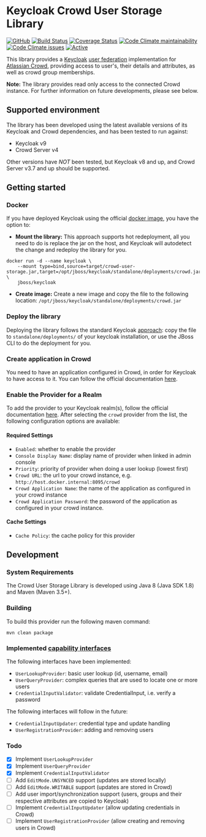 # Keycloak Crowd User Storage Library

[![GitHub](https://img.shields.io/github/license/hdensity/keycloak-crowd-user-federation)](https://github.com/hdensity/keycloak-crowd-user-federation/blob/master/LICENSE)
[![Build Status](https://travis-ci.com/hdensity/keycloak-crowd-user-federation.svg?branch=master)](https://travis-ci.com/hdensity/keycloak-crowd-user-federation)
[![Coverage Status](https://coveralls.io/repos/github/hdensity/keycloak-crowd-user-federation/badge.svg?branch=master)](https://coveralls.io/github/hdensity/keycloak-crowd-user-federation?branch=master)
[![Code Climate maintainability](https://img.shields.io/codeclimate/maintainability/hdensity/keycloak-crowd-user-federation)](https://codeclimate.com/github/hdensity/keycloak-crowd-user-federation)
[![Code Climate issues](https://img.shields.io/codeclimate/issues/hdensity/keycloak-crowd-user-federation)](https://codeclimate.com/github/hdensity/keycloak-crowd-user-federation/issues)
[![Active](http://img.shields.io/badge/Status-Active-green.svg)](https://github.com/hdensity/keycloak-crowd-user-federation)

This library provides a [Keycloak](https://github.com/keycloak/keycloak) [user federation](https://www.keycloak.org/docs/latest/server_development/#_user-storage-spi) implementation for [Atlassian Crowd](https://www.atlassian.com/software/crowd), providing access to user's, their details and attributes, as well as crowd group memberships.

**Note:** The library provides read only access to the connected Crowd instance. For further information on future developments, please see below.

## Supported environment

The library has been developed using the latest available versions of its Keycloak and Crowd dependencies, and has been tested to run against:

* Keycloak v9
* Crowd Server v4

Other versions have *NOT* been tested, but Keycloak v8 and up, and Crowd Server v3.7 and up should be supported.

## Getting started

### Docker

If you have deployed Keycloak using the official [docker image](https://hub.docker.com/r/jboss/keycloak/), you have the option to:

* **Mount the library:** This approach supports hot redeployment, all you need to do is replace the jar on the host, and Keycloak will autodetect the change and redeploy the library for you.

```
docker run -d --name keycloak \
    --mount type=bind,source=target/crowd-user-storage.jar,target=/opt/jboss/keycloak/standalone/deployments/crowd.jar \
    jboss/keycloak
```

* **Create image:** Create a new image and copy the file to the following location: `/opt/jboss/keycloak/standalone/deployments/crowd.jar`

### Deploy the library

Deploying the library follows the standard Keycloak [approach](https://www.keycloak.org/docs/latest/server_development/#packaging-and-deployment): copy the file to `standalone/deployments/` of your keycloak installation, or use the JBoss CLI to do the deployment for you.

### Create application in Crowd

You need to have an application configured in Crowd, in order for Keycloak to have access to it. You can follow the official documentation [here](https://confluence.atlassian.com/crowd/adding-an-application-18579591.html).

### Enable the Provider for a Realm

To add the provider to your Keycloak realm(s), follow the official documentation [here](https://www.keycloak.org/docs/latest/server_admin/#adding-a-provider). After selecting the `crowd` provider from the list, the following configuration options are available:

#### Required Settings

* `Enabled`: whether to enable the provider
* `Console Display Name`: display name of provider when linked in admin console
* `Priority`: priority of provider when doing a user lookup (lowest first)
* `Crowd URL`: the url to your crowd instance, e.g. `http://host.docker.internal:8095/crowd`
* `Crowd Application Name`: the name of the application as configured in your crowd instance
* `Crowd Application Password`: the password of the application as configured in your crowd instance.

#### Cache Settings

* `Cache Policy`: the cache policy for this provider

## Development

### System Requirements

The Crowd User Storage Library is developed using Java 8 (Java SDK 1.8) and Maven (Maven 3.5+).

### Building

To build this provider run the following maven command:

```
mvn clean package
```

### Implemented [capability interfaces](https://www.keycloak.org/docs/latest/server_development/#provider-capability-interfaces)

The following interfaces have been implemented:

* `UserLookupProvider`: basic user lookup (id, username, email)
* `UserQueryProvider`: complex queries that are used to locate one or more users
* `CredentialInputValidator`: validate CredentialInput, i.e. verify a password

The following interfaces will follow in the future:

* `CredentialInputUpdater`: credential type and update handling
* `UserRegistrationProvider`: adding and removing users

### Todo

* [x] Implement `UserLookupProvider`
* [x] Implement `UserQueryProvider`
* [x] Implement `CredentialInputValidator`
* [ ] Add `EditMode.UNSYNCED` support (updates are stored locally)
* [ ] Add `EditMode.WRITABLE` support (updates are stored in Crowd)
* [ ] Add user import/synchronization support (users, groups and their respective attributes are copied to Keycloak)
* [ ] Implement `CredentialInputUpdater` (allow updating credentials in Crowd)
* [ ] Implement `UserRegistrationProvider` (allow creating and removing users in Crowd)
